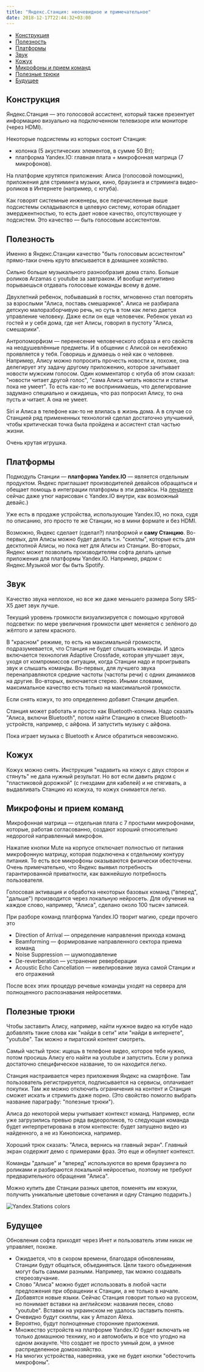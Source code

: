 ```yaml
---
title: "Яндекс.Станция: неочевидное и примечательное"
date: 2018-12-17T22:44:32+03:00
---
```


* [Конструкция](#%D0%BA%D0%BE%D0%BD%D1%81%D1%82%D1%80%D1%83%D0%BA%D1%86%D0%B8%D1%8F)
* [Полезность](#%D0%BF%D0%BE%D0%BB%D0%B5%D0%B7%D0%BD%D0%BE%D1%81%D1%82%D1%8C)
* [Платформы](#%D0%BF%D0%BB%D0%B0%D1%82%D1%84%D0%BE%D1%80%D0%BC%D1%8B)
* [Звук](#%D0%B7%D0%B2%D1%83%D0%BA)
* [Кожух](#%D0%BA%D0%BE%D0%B6%D1%83%D1%85)
* [Микрофоны и прием команд](#%D0%BC%D0%B8%D0%BA%D1%80%D0%BE%D1%84%D0%BE%D0%BD%D1%8B-%D0%B8-%D0%BF%D1%80%D0%B8%D0%B5%D0%BC-%D0%BA%D0%BE%D0%BC%D0%B0%D0%BD%D0%B4)
* [Полезные трюки](#%D0%BF%D0%BE%D0%BB%D0%B5%D0%B7%D0%BD%D1%8B%D0%B5-%D1%82%D1%80%D1%8E%D0%BA%D0%B8)
* [Будущее](#%D0%B1%D1%83%D0%B4%D1%83%D1%89%D0%B5%D0%B5)

## Конструкция

Яндекс.Станция — это голосовой ассистент, который также презентует информацию визуально на подключенном телевизоре или мониторе (через HDMI).

Некоторые подсистемы из которых состоит Станция:

* колонка (5 акустических элементов, в сумме 50 Вт);
* платформа Yandex.IO: главная плата + микрофонная матрица (7 микрофонов).

На платформе крутятся приложения: Алиса (голосовой помощник), приложения для стриминга музыки, кино, браузинга и стриминга видео-роликов в Интернете (например, с ютуба).

Как говорят системные инженеры, все перечисленные выше подсистемы складываются в целевую систему, которая обладает эмерджентностью, то есть дает новое качество, отсутствующее у подсистем. Это качество — быть голосовым ассистентом.

## Полезность

Именно в Яндекс.Станции качество "быть голосовым ассистентом" прямо-таки очень круто вписывается в домашнее хозяйство.

Сильно больше музыкального разнообразия дома стало. Больше роликов Arzamas с youtube за завтраком. И вообще интуитивно порываешься отдавать голосовые команды всему в доме.

Двухлетний ребенок, побывавший в гостях, мгновенно стал повторять за взрослыми "Алиса, поставь смешариков". Алиса не разбирала детскую малоразборчивую речь, но суть в том как легко дается управление человеку. Даже если он еще человечек. Ребенок уехал из гостей и у себя дома, где нет Алисы, говорил в пустоту "Алиса, смешарики".

Антропоморфизм — перенесение человеческого образа и его свойств на неодушевлённые предметы. И в общении с Алисой он неизбежно проявляется у тебя. Говоришь и думаешь о ней как о человеке. Например, Алису можно попросить прочесть новости и, похоже, она делегирует эту задачу другому приложению, которое зачитывает новости мужским голосом. Один комментатор с ютуба об этом сказал: "новости читает другой голос", "сама Алиса читать новости и статьи пока не умеет". То есть как-то не воспринимаешь, что делегирование задумано специально и ожидаешь, что раз попросил Алису, то она пусть и читает. А она не умеет.

Siri и Алиса в телефоне как-то не влилась в жизнь дома. А в случае со Станцией ряд примененных технологий сделал достаточно улучшений, чтобы критическая точка была пройдена и ассистент стал частью жизни.

Очень крутая игрушка.

## Платформы

Подмодуль Станции — **платформа Yandex.IO** — является отдельным продуктом. Яндекс приглашает производителей девайсов обращаться и обещает помощь в интеграции платформы в эти девайсы. На [лендинге](https://io.yandex.com/) сейчас даже утюг нарисован с Yandex.IO внутри, как возможный девайс.)

Уже есть в продаже устройства, использующие Yandex.IO, но пока, судя по описанию, это просто те же Станции, но в мини формате и без HDMI.

Возможно, Яндекс сделает (сделал?) платформой и **саму Станцию**. Во-первых, для Алисы можно будет делать т.н. "скиллы", которые есть для десктопной Алисы, но пока нет для Алисы из Станции. Во-вторых, Яндекс может позволить производителям софта делать целые приложения для платформы Yandex.IO. Например, рядом с Яндекс.Музыкой мог бы быть Spotify.

## Звук

Качество звука неплохое, но все же даже меньшего размера Sony SRS-X5 дает звук лучше.

Текущий уровень громкости визуализируется с помощью круговой подсветки: по мере увеличения громкости цвет меняется с зелёного до жёлтого и затем красного.

В "красном" режиме, то есть на максимальной громкости, подразумевается, что Станция не будет слышать команды. И здесь включается технология Adaptive Crossfade, которая улучшает звук, уходя от компромиссов ситуации, когда Станции надо и проигрывать звук и слышать команды. Во-первых, для лучшего звука перенаправляются средние частоты (частоты речи) с одних динамиков на другие. Во-вторых, включается стерео. Иными словами, максимальное качество есть только на максимальной громкости.

Если снять кожух, то это определенно добавит Станции децибел.

Станция может работать и просто как Bluetooth-колонка. Надо сказать "Алиса, включи Bluetooth", потом найти Станцию в списке Bluetooth-устройств, например, с айфона. И запустить музыку с айфона.

Пока играет музыка с Bluetooth к Алисе обратиться невозможно.

## Кожух

Кожух можно снять. Инструкция "надавить на кожух с двух сторон и стянуть" не дала нужный результат. Но вот если давить рядом с "пластиковой дорожкой" (с гнездами для кабелей) и не стягивать, а выдавливать Станцию из кожуха, то кожух снимается легко.

## Микрофоны и прием команд

Микрофонная матрица — отдельная плата с 7 простыми микрофонами, которые, работая согласованно, создают хороший относительно недорогой направленный микрофон.

Нажатие кнопки Mute на корпусе отключает полностью от питания микрофонную матрицу, которая подключена к отдельному контуру питания. То есть все микрофоны оказываются физически обесточены. Очень примечательно, что Яндекс выявил потребность гарантированной приватности, как важнейшую потребность пользователя.

Голосовая активация и обработка некоторых базовых команд ("вперед", "дальше") производится через локальную нейросеть. Для обучения на каждое слово, например, "Алиса", сделано около 100 тысяч записей.

При разборе команд платформа Yandex.IO творит магию, среди прочего это

* Direction of Arrival — определение направления прихода команд
* Beamforming — формирование направленного сектора приема команд
* Noise Suppression — шумоподавление
* De-reverberation — устранение реверберации
* Acoustic Echo Cancellation — нивелирование звука самой Станции и его отражений

После всех этих процедур речевые команды уходят на сервера для полноценного распознавания нейросетями.

## Полезные трюки

Чтобы заставить Алису, например, найти нужное видео на ютубе надо добавлять такие слова как "найди в сети" или "найди в интернете", "youtube". Так можно и пиратский контент смотреть.

Самый частый трюк: ищешь в телефоне видео, которое тебе нужно, потом просишь Алису его найти на youtube и запустить. Если у ролика достаточно специфическое название, то он находится легко.

Станция настраивается через приложения Яндекс на смартфоне. Там пользователь регистрируется, подписывается на сервисы, оплачивает покупки. Там же можно отключить ограничения на контент и Станция сможет искать и стримить даже порно. (Это свойство помогло выбрать название параграфу: "полезные трюки").

Алиса до некоторой меры учитывает контекст команд. Например, если уже загрузились превью ряда видеороликов, то следующая команда будет интерпретирована в этом контексте: будет запущено видео из найденного, а не из Кинопоиска, например.

Хороший трюк сказать: "Алиса, вернись на главный экран". Главный экран содержит демо с примерами фраз. Это еще и обнуляет контекст.

Команды "дальше" и "вперед" используются во время браузинга по роликами и разбираются локальной нейросетью, поэтому не требуют предварительного обращения "Алиса".

Можно купить две Станции разных цветов, поменять им кожухи, получить уникальные цветовые сочетания и одну Станцию подарить.)

![Yandex.Stations colors](/yandex-stations.jpg)

## Будущее

Обновления софта приходят через Инет и пользователь этим никак не управляет, похоже.

* Ожидается, что в скором времени, благодаря обновлениям, Станции будут общаться, объединяться. Цели такого объединения могут быть самыми разными. Например, так можно создавать стереозвучание.
* Слово "Алиса" можно будет использовать в любой части предложения при обращении к Станции, а не только в начале.
* Добавятся новые языки. Сейчас Станция говорит только на русском, но понимает вставки на английском: названия песен, слово "youtube". Вставки на украинском не удалось заставить понять.
* Очевидно будут скиллы, как у Amazon Alexa.
* Вероятно, будут полноценные сторонние приложения.
* Множество устройств на платформе Yandex.IO будет включать не только домашнюю технику, но и автомобиль и все что угодно на одном аккаунте. Что создает не просто умный дом, а умное распределенное домохозяйство.
* На многих устройства, наверняка, уже не будет кнопки "обесточить микрофоны".
